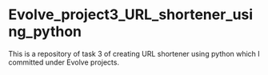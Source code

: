 # Evolve_project3_URL_shortener_using_python
This is a repository of task 3 of creating URL  shortener  using python which I committed under Evolve projects.
